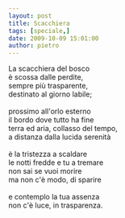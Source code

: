 ```yaml
---
layout: post
title: Scacchiera
tags: [speciale,]
date: 2009-10-09 15:01:00
author: pietro
---
```

La scacchiera del bosco<br/>è scossa dalle perdite,<br/>sempre più trasparente,<br/>destinato al giorno labile;<br/><br/>prossimo all'orlo esterno<br/>il bordo dove tutto ha fine<br/>terra ed aria, collasso del tempo,<br/>a distanza dalla lucida serenità<br/><br/>è la tristezza a scaldare<br/>le notti fredde e tu a tremare<br/>non sai se vuoi morire<br/>ma non c'è modo, di sparire<br/><br/>e contemplo la tua assenza<br/>non c'è luce, in trasparenza.

